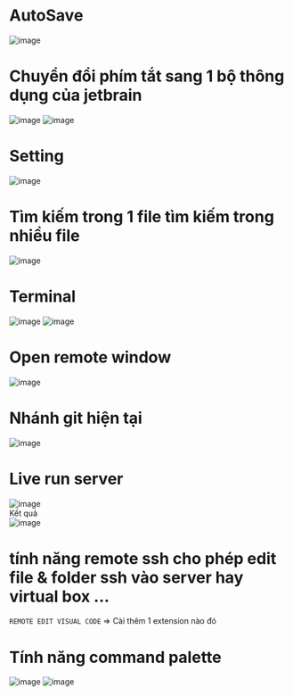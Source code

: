 # AutoSave
![image](https://user-images.githubusercontent.com/6966136/159397126-3eb7d913-3a8a-45ec-af65-194b83758960.png)
# Chuyển đổi phím tắt sang 1 bộ thông dụng của jetbrain
![image](https://user-images.githubusercontent.com/6966136/159396564-1d6234b7-68b5-4a59-bae6-b54a02c9cc91.png)
![image](https://user-images.githubusercontent.com/6966136/159396607-2c13d54c-f255-44b2-b09e-f072af68904b.png)
# Setting
![image](https://user-images.githubusercontent.com/6966136/159397082-daf40492-2ce2-435c-abb7-5254b07f42c7.png)
# Tìm kiếm trong 1 file tìm kiếm trong nhiều file
![image](https://user-images.githubusercontent.com/6966136/159397219-1df659f4-89a8-4630-b267-9a9d55e5ae32.png)
# Terminal 
![image](https://user-images.githubusercontent.com/6966136/159397502-473164fa-a998-4532-b5b1-10f6a58310b2.png)
![image](https://user-images.githubusercontent.com/6966136/159397423-db1d1b2c-7dae-473f-8c0b-2a17f53c0920.png)
# Open remote window
![image](https://user-images.githubusercontent.com/6966136/159397664-709cfacc-62b9-48f3-9574-68e2b9152d6e.png)
# Nhánh git hiện tại 
![image](https://user-images.githubusercontent.com/6966136/159397704-2e96ead2-6b18-403d-b8ee-4e628c06061b.png)
# Live run server 
![image](https://user-images.githubusercontent.com/6966136/159397911-9c91af7c-bfb3-42fd-8bd2-8c8f79abf41b.png)  
Kết quả   
![image](https://user-images.githubusercontent.com/6966136/159397958-f395f6de-fa02-4c91-b5b6-7b078b1fc956.png)

# tính năng remote ssh cho phép edit file & folder ssh vào server hay virtual box ...
``` REMOTE EDIT VISUAL CODE ``` => Cài thêm 1 extension nào đó 
# Tính năng command palette 
![image](https://user-images.githubusercontent.com/6966136/159396143-721d483a-9b01-411e-9ca4-9924cfc0f7ef.png)
![image](https://user-images.githubusercontent.com/6966136/159396194-0d9cb514-f737-4415-87d7-984606d0cee2.png)



